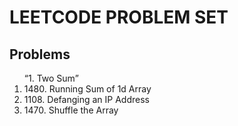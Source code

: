 <h1>LEETCODE PROBLEM SET</h1>
<h2>Problems</h2>

<ol>
    <q>1. Two Sum</q>
    <li>1480. Running Sum of 1d Array</li>
    <li>1108. Defanging an IP Address</li>
    <li>1470. Shuffle the Array</li>
</ol>

